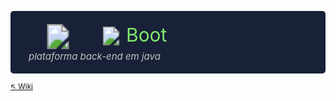 <svg height="100" width="100%" xmlns="http://www.w3.org/2000/svg" xmlns:xlink="http://www.w3.org/1999/xlink"><a xlink:href="https://spring.io/projects/spring-boot" target="_blank"><rect x="0" y="0" width="100%" height="100%" fill="#182137" rx="5px" /><text x="185" y="49px" fill="#80ea6e"  font-size="30">Boot</text><image  xlink:href="../imgs/spring-logo.svg" x="15px" y="21px" height="40px" width="122"/><image  xlink:href="../imgs/springboot-logo.svg" x="141px" y="25px" height="30px" width="40"/><text x="29" y="78px" fill="#c6c2c3" font-style="italic" font-size="15">plataforma back-end em java</text></a>Java spring boot</svg>

<sub>[:arrow_upper_left: Wiki](../readme.md) <sub>



<sup></sup>
---
